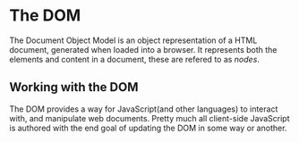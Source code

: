 # The DOM

The Document Object Model is an object representation of a HTML document, generated when loaded into a browser. It represents both the elements and content in a document, these are refered to as *nodes*.

## Working with the DOM 
The DOM provides a way for JavaScript(and other languages) to interact with, and manipulate web documents. Pretty much all client-side JavaScript is authored with the end goal of updating the DOM in some way or another.


